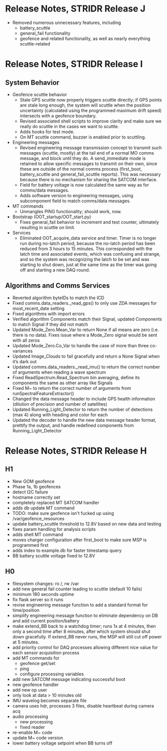 Release Notes, STRIDR Release J
===============================
- Removed numerous unnecessary features, including
    - battery_scuttle
    - general_fail functionality
    - geofence and related functionality, as well as nearly everything scuttle-related

Release Notes, STRIDR Release I
===============================

System Behavior
---------------

- Geofence scuttle behavior
    - Stale GPS scuttle now properly triggers scuttle directly; if GPS points are stale long enough, the system will scuttle when the position uncertainty (calculated using the programmed maximum drift speed) intersects with a geofence boundary.
    - Revised associated shell scripts to improve clarity and make sure we really do scuttle in the cases we want to scuttle.
    - Adds hooks for test mode.
    - On MT scuttle command, buzzer is enabled prior to scuttling.
- Engineering messages
    - Revised engineering message transmission concept to transmit such messages (scuttle, mostly) at the tail end of a normal MO comms message, and block until they do. A send_immediate mode is retained to allow specific messages to transmit on their own, since these are outside of the normal comms process (first_boot, battery_scuttle and general_fail_scuttle reports). This was necessary because there is no mechanism for sharing the SATCOM interface.
    - Field for battery voltage is now calculated the same way as for comms/data messages.
    - Adds software version to engineering messages, using subcomponent field to match comms/data messages.
- MT commands
    - Unmangles PING functionality; should work, now.
- Bootstrap (OOT_startup/OOT_start.py)
    - Fixes general_fail behavior to increment and test counter, ultimately resulting in scuttle on limit.
- Services
    - Eliminated OOT_acquire_data service and timer. Timer is no longer run during no-latch period, because the no-latch period has been reduced from 3 hours to 15 minutes. This corresponded with the latch time and associated events, which was confusing and strange, and so the system was recognizing the latch to be set and was starting to shut down, just at the same time as the timer was going off and starting a new DAQ round.

Algorithms and Comms Services
-----------------------------
- Reverted algorithm byteIDs to match the ICD
- Fixed comms.data_readers._read_gps() to only use ZDA messages for most_recent_date setting
- Fixed algorithms with import errors
- Verified algorithm Components match their Signal, updated Components to match Signal if they did not match
- Updated Mode_Zero.Mean_Var to return None if all means are zero (i.e. there is no data). Fixes issue where a Mode_Zero signal would be sent with all zeros
- Updated Mode_Zero.Co_Var to handle the case of more than three co-variances
- Updated Image_Clouds to fail gracefully and return a None Signal when it’s dark out
- Updated comms.data_readers._read_imu() to return the correct number of arguments when reading a wave spectrum
- Fixed ReadSpectrum.Read_Spectrum bin averaging, define its components the same as other array like Signals
- Fixed M~ to return the correct number of arguments from runSpectralFeatureExtractor()
- Changed the data message header to include GPS health information (dilution of precision and number of satellites)
- Updated Running_Light_Detector to return the number of detections (max 4) along with heading and color for each
- Updated the decoder to handle the new data message header format, prettify the output, and handle redefined components from Running_Light_Detector

Release Notes, STRIDR Release H
===============================

H1
--
- New GOM geofence
- Phase 1a, 1b geofences
- detect I2C failure
- hostname correctly set
- completely replaced MT SATCOM handler
- adds db update MT command
- TODO: make sure geofence isn't fucked up using /var/geofence_resources
- update battery_scuttle threshold to 12.8V based on new data and testing
- fixes param handling for analysis scripts
- adds shell MT command
- moves charger configuration after first_boot to make sure MSP is programmed first
- adds index to example.db for faster timestamp query
- BB battery scuttle voltage fixed to 12.8V


H0
--
- filesystem changes: ro /, rw /var
- add new general fail counter leading to scuttle (default 10 fails)
- minimum 180 seconds uptime
- fix flask server so it runs
- revise engineering message function to add a standard format for time/position
- simplify engineering message function to eliminate dependency on DB and add current position/battery
- make extend_BB back to a watchdog timer; runs 1x at 4 minutes, then only a second time after 8 minutes, after which system should shut down gracefully. If extend_BB never runs, the MSP will still cut off power at 5 minutes.
- add priority control for DAQ processes allowing different nice value for each sensor acquisition process
- add MT commands for
    - geofence get/set
    - ping
    - configure processing variables
- add new SATCOM message indicating successful boot
- new geofence handler
- add new op user
- only look at data > 10 minutes old
- IMU wavelog becomes separate file
- camera uses hdr, processes 3 files, disable heartbeat during camera acq
- audio processing
    - new processing
    - fixed reader
- re-enable M~ code
- update M~ code version
- lower battery voltage setpoint when BB turns off
